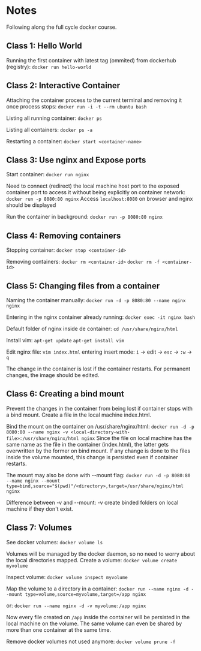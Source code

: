 # Notes

Following along the full cycle docker course.

## Class 1: Hello World
Running the first container with latest tag (ommited) from dockerhub (registry):
`docker run hello-world`

## Class 2: Interactive Container
Attaching the container process to the current terminal and removing it once process stops:
`docker run -i -t --rm ubuntu bash`

Listing all running container:
`docker ps`

Listing all containers:
`docker ps -a`

Restarting a container:
`docker start <container-name>`

## Class 3: Use nginx and Expose ports
Start container:
`docker run nginx`

Need to connect (redirect) the local machine host port to the exposed container port to access it without being explicitly on container network:
`docker run -p 8080:80 nginx`
Access `localhost:8080` on browser and nginx should be displayed

Run the container in background:
`docker run -p 8080:80 nginx`

## Class 4: Removing containers
Stopping container:
`docker stop <container-id>`

Removing containers:
`docker rm <container-id>`
`docker rm -f <container-id>`

## Class 5: Changing files from a container
Naming the container manually:
`docker run -d -p 8080:80 --name nginx nginx`

Entering in the nginx container already running:
`docker exec -it nginx bash`

Default folder of nginx inside de container:
`cd /usr/share/nginx/html`

Install vim:
`apt-get update`
`apt-get install vim`

Edit nginx file:
`vim index.html`
entering insert mode: `i` -> edit -> `esc` -> `:w` -> `q`

The change in the container is lost if the container restarts. For permanent changes, the image should be edited.

## Class 6: Creating a bind mount
Prevent the changes in the container from being lost if container stops with a bind mount.
Create a file in the local machine index.html.

Bind the mount on the container on /usr/share/nginx/html:
`docker run -d -p 8080:80 --name nginx -v <local-directory-with-file>:/usr/share/nginx/html nginx`
Since the file on local machine has the same name as the file in the container (index.html), the latter gets overwritten by the former on bind mount.
If any change is done to the files inside the volume mounted, this change is persisted even if container restarts.

The mount may also be done with --mount flag:
`docker run -d -p 8080:80 --name nginx --mount type=bind,source="$(pwd)"/<directory>,target=/usr/share/nginx/html nginx`

Difference between -v and --mount: -v create binded folders on local machine if they don't exist.

## Class 7: Volumes
See docker volumes:
`docker volume ls`

Volumes will be managed by the docker daemon, so no need to worry about the local directories mapped.
Create a volume:
`docker volume create myvolume`

Inspect volume:
`docker volume inspect myvolume`

Map the volume to a directory in a container:
`docker run --name nginx -d --mount type=volume,source=myvolume,target=/app nginx`

or:
`docker run --name nginx -d -v myvolume:/app nginx`

Now every file created on `/app` inside the container will be persisted in the local machine on the volume.
The same volume can even be shared by more than one container at the same time.

Remove docker volumes not used anymore:
`docker volume prune -f`

